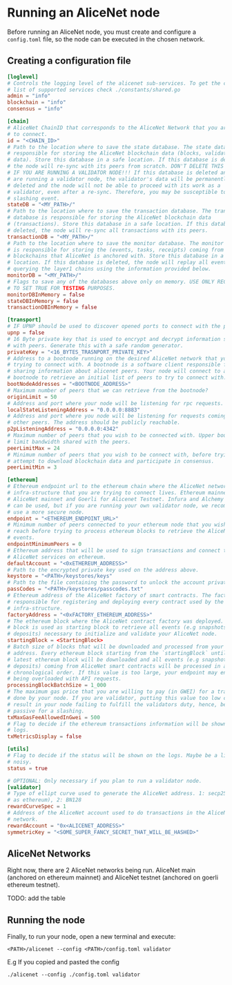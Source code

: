 # Running an AliceNet node

Before running an AliceNet node, you must create and configure a `config.toml` file, so the node can be executed in the chosen network.


## Creating a configuration file


```toml
[loglevel]
# Controls the logging level of the alicenet sub-services. To get the complete
# list of supported services check ./constants/shared.go
admin = "info"
blockchain = "info"
consensus = "info"

[chain]
# AliceNet ChainID that corresponds to the AliceNet Network that you are trying
# to connect.
id = "<CHAIN_ID>"
# Path to the location where to save the state database. The state database is
# responsible for storing the AliceNet blockchain data (blocks, validator's
# data). Store this database in a safe location. If this database is deleted,
# the node will re-sync with its peers from scratch. DON'T DELETE THIS DATABASE
# IF YOU ARE RUNNING A VALIDATOR NODE!!! If this database is deleted and you
# are running a validator node, the validator's data will be permanently
# deleted and the node will not be able to proceed with its work as a
# validator, even after a re-sync. Therefore, you may be susceptible to a
# slashing event.
stateDB = "<MY_PATH>/"
# Path to the location where to save the transaction database. The transaction
# database is responsible for storing the AliceNet blockchain data
# (transactions). Store this database in a safe location. If this database is
# deleted, the node will re-sync all transactions with its peers.
transactionDB = "<MY_PATH>/"
# Path to the location where to save the monitor database. The monitor database
# is responsible for storing the (events, tasks, receipts) coming from layer 1
# blockchains that AliceNet is anchored with. Store this database in a safe
# location. If this database is deleted, the node will replay all events by
# querying the layer1 chains using the information provided below.
monitorDB = "<MY_PATH>/"
# Flags to save any of the databases above only on memory. USE ONLY RECOMMENDED
# TO SET TRUE FOR TESTING PURPOSES.
monitorDBInMemory = false
stateDBInMemory = false
transactionDBInMemory = false

[transport]
# IF UPNP should be used to discover opened ports to connect with the peers.
upnp = false
# 16 Byte private key that is used to encrypt and decrypt information shared
# with peers. Generate this with a safe random generator.
privateKey = "<16_BYTES_TRASNPORT_PRIVATE_KEY>"
# Address to a bootnode running on the desired AliceNet network that you are
# trying to connect with. A bootnode is a software client responsible for
# sharing information about alicenet peers. Your node will connect to a
# bootnode to retrieve an initial list of peers to try to connect with.
bootNodeAddresses = "<BOOTNODE_ADDRESS>"
# Maximum number of peers that we can retrieve from the bootnode?
originLimit = 50
# Address and port where your node will be listening for rpc requests.
localStateListeningAddress = "0.0.0.0:8883"
# Address and port where you node will be listening for requests coming from
# other peers. The address should be publicly reachable.
p2pListeningAddress = "0.0.0.0:4342"
# Maximum number of peers that you wish to be connected with. Upper bound to
# limit bandwidth shared with the peers.
peerLimitMax = 24
# Minimum number of peers that you wish to be connect with, before trying to
# attempt to download blockchain data and participate in consensus.
peerLimitMin = 3

[ethereum]
# Ethereum endpoint url to the ethereum chain where the AliceNet network
# infra-structure that you are trying to connect lives. Ethereum mainnet for
# AliceNet mainnet and Goerli for Alicenet Testnet. Infura and Alchemy services
# can be used, but if you are running your own validator node, we recommend to
# use a more secure node.
endpoint = "<ETHEREUM_ENDPOINT_URL>"
# Minimum number of peers connected to your ethereum node that you wish to
# reach before trying to process ethereum blocks to retrieve the AliceNet
# events.
endpointMinimumPeers = 0
# Ethereum address that will be used to sign transactions and connect to the
# AliceNet services on ethereum.
defaultAccount = "<0xETHEREUM_ADDRESS>"
# Path to the encrypted private key used on the address above.
keystore = "<PATH>/keystores/keys"
# Path to the file containing the password to unlock the account private key.
passCodes = "<PATH>/keystores/passcodes.txt"
# Ethereum address of the AliceNet factory of smart contracts. The factory is
# responsible for registering and deploying every contract used by the AliceNet
# infra-structure.
factoryAddress = "<0xFACTORY_ETHEREUM_ADDRESS>"
# The ethereum block where the AliceNet contract factory was deployed. This
# block is used as starting block to retrieve all events (e.g snapshots,
# deposits) necessary to initialize and validate your AliceNet node.
startingBlock = <StartingBlock>
# Batch size of blocks that will be downloaded and processed from your endpoint
# address. Every ethereum block starting from the `startingBlock` until the
# latest ethereum block will be downloaded and all events (e.g snapshots,
# deposits) coming from AliceNet smart contracts will be processed in a
# chronological order. If this value is too large, your endpoint may end up
# being overloaded with API requests.
processingBlockBatchSize = 1_000
# The maximum gas price that you are willing to pay (in GWEI) for a transaction
# done by your node. If you are validator, putting this value too low can
# result in your node failing to fulfill the validators duty, hence, being
# passive for a slashing.
txMaxGasFeeAllowedInGwei = 500
# Flag to decide if the ethereum transactions information will be shown on the
# logs.
txMetricsDisplay = false

[utils]
# Flag to decide if the status will be shown on the logs. Maybe be a little
# noisy.
status = true

# OPTIONAL: Only necessary if you plan to run a validator node.
[validator]
# Type of ellipt curve used to generate the AliceNet address. 1: secp256 (same
# as ethereum), 2: BN128
rewardCurveSpec = 1
# Address of the AliceNet account used to do transactions in the AliceNet
# network.
rewardAccount = "0x<ALICENET_ADDRESS>"
symmetricKey = "<SOME_SUPER_FANCY_SECRET_THAT_WILL_BE_HASHED>"
```

## AliceNet Networks

Right now, there are 2 AliceNet networks being run. AliceNet main (anchored on ethereum mainnet) and AliceNet testnet (anchored on goerli ethereum testnet).

TODO: add the table
<!-- | AliceNet Network | Ethereum Network | ChainID | Bootnode address                                                                               | Ethereum Smart Contract Factory Address    | Starting Block |
| ---------------- | ---------------- | ------- | ---------------------------------------------------------------------------------------------- | ------------------------------------------ | -------------- |
| main             | mainnet          | 21      | 00000015\|029570051a8573e865af31a066eb100e7744bcbd05d814e899a763500163675be9@127.0.0.1:4242 | 0x0000000000000000000000000000000000000000 | 00000000       |
| testnet          | goerli           | 42      | 0000002A\|029570051a8573e865af31a066eb100e7744bcbd05d814e899a763500163675be9@127.0.0.1:4242 | 0x0000000000000000000000000000000000000000 | 00000000       | -->


## Running the node

Finally, to run your node, open a new terminal and execute:

```shell
<PATH>/alicenet --config <PATH>/config.toml validator
```

E.g If you copied and pasted the config

```shell
./alicenet --config ./config.toml validator
```
